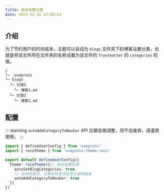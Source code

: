 ```yaml
---
title: 自动设置分类
date: 2021-12-12 17:58:24
---
```


## 介绍

为了节约用户的时间成本，主题可以自动为 `blogs` 文件夹下的博客设置分类，也就是将该文件所在文件夹的名称设置为该文件的 `frontmatter` 的 `categories` 的值。

```
/
└─ .vuepress
└─ blogs
  └─ 分类1
    └─ 博客1.md
  └─ 分类2
    └─ 博客2.md
```

## 配置

::: warning
`autoAddCategoryToNavbar` API 后期会做调整，但不会废弃，请谨慎使用。
:::

```ts
import { defineUserConfig } from 'vuepress'
import { recoTheme } from 'vuepress-theme-reco'

export default defineUserConfig({
  theme: recoTheme({// 自动设置分类
    autoSetBlogCategories: true,
    // 自动将首页、分类和标签添加至头部导航条
    autoAddCategoryToNavbar: true
  })
})
```